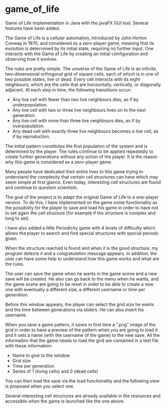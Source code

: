 # game_of_life
Game of Life implementation in Java with the javaFX GUI tool. Several features have been added.

The Game of Life is a cellular automation, introduced by John Horton Conway in 1970, and considered as a zero-player game, meaning that its evolution is determined by its initial state, requiring no further input. One interacts with the Game of Life by creating an initial configuration and observing how it evolves.

The rules are pretty simple. The universe of the Game of Life is an infinite, two-dimensional orthogonal grid of square cells, each of which is in one of two possible states, live or dead. Every cell interacts with its eight neighbours, which are the cells that are horizontally, vertically, or diagonally adjacent. At each step in time, the following transitions occur:
-	Any live cell with fewer than two live neighbours dies, as if by underpopulation.
-	Any live cell with two or three live neighbours lives on to the next generation.
-	Any live cell with more than three live neighbours dies, as if by overpopulation.
-	Any dead cell with exactly three live neighbours becomes a live cell, as if by reproduction.

The initial pattern constitutes the first population of the system and is determined by the player. The rules continue to be applied repeatedly to create further generations without any action of the player. It is the reason why this game is considered as a zero-player game. 

Many people have dedicated their entire lives to this game trying to understand the complexity that certain cell structures can have which may seem simple at first glance. Even today, interesting cell structures are found and continue to question scientists.

The goal of the project is to adapt the original Game of Life to a one-player version. To do this, I have implemented on the game some functionality as the possibility for the player to save and load his game in order to have not to set again the cell structure (for example if the structure is complex and long to set). 

I have also added a little Periodicity game with 4 levels of difficulty which allows the player to search and find special structures with special periods given.

When the structure reached is found and when it is the good structure, my program detects it and a congratulation message appears. In addition, the user can have some help to understand how this game works and what are the rules.

The user can save the game when he wants in the game scene and a new save will be created. He also can go back to the menu when he wants, and the game scene are going to be reset in order to be able to create a new one with eventually a different size, a different username or time per generation.

Before this window appears, the player can select the grid size he wants and the time between generations via sliders. He can also insert his username.

When you save a game pattern, it saves in first time a “.png” image of the grid in order to have a preview of the pattern when you are going to load it and it sets a name (with the username of the game) to the new save. All the information that the game needs to load the grid are contained in a text file with these information:
-	Name to give to the window
-	Grid size
-	Time per generation
-	Series of 1 (living cells) and 0 (dead cells)
 
You can then load the save via the load functionality and the following view is proposed when you select one.

Several interesting cell structures are already available in the resources and accessible when the game is launched like the one above.
